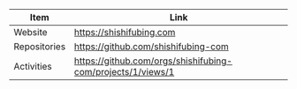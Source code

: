 | Item          | Link                                                        |
| ------------- | ------------------------------------------------------------|
| Website       | https://shishifubing.com                                    |
| Repositories  | https://github.com/shishifubing-com                         |
| Activities    | https://github.com/orgs/shishifubing-com/projects/1/views/1 |
